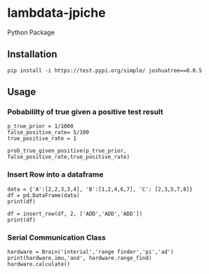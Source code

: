 # lambdata-jpiche
Python Package 

## Installation
```
pip install -i https://test.pypi.org/simple/ joshuatree==0.0.5
```
## Usage

### Pobabililty of true given a positive test result
```
p_true_prior = 1/1000
false_positive_rate= 5/100
true_positive_rate = 1

prob_true_given_positive(p_true_prior, false_positive_rate,true_positive_rate)

```
### Insert Row into a dataframe
```
data = {'A':[2,2,3,3,4], 'B':[1,2,4,6,7], 'C': [2,3,5,7,8]}
df = pd.DataFrame(data)
print(df)

df = insert_row(df, 2, ['ADD','ADD','ADD'])
print(df)

```
### Serial Communication Class
```
hardware = Brain('interial','range finder','pi','ad')
print(hardware.imu,'and', hardware.range_find)
hardware.calculate()
```


